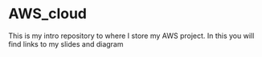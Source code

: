 # AWS_cloud
This is my intro repository to where I store my AWS project. In this you will find links to my slides and diagram
